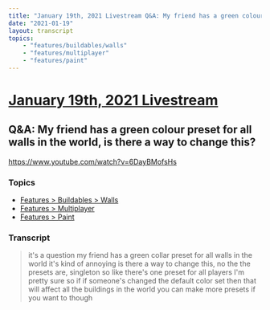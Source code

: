 ```yaml
---
title: "January 19th, 2021 Livestream Q&A: My friend has a green colour preset for all walls in the world, is there a way to change this?"
date: "2021-01-19"
layout: transcript
topics:
    - "features/buildables/walls"
    - "features/multiplayer"
    - "features/paint"
---
```

# [January 19th, 2021 Livestream](../2021-01-19.md)
## Q&A: My friend has a green colour preset for all walls in the world, is there a way to change this?
https://www.youtube.com/watch?v=6DayBMofsHs

### Topics
* [Features > Buildables > Walls](../topics/features/buildables/walls.md)
* [Features > Multiplayer](../topics/features/multiplayer.md)
* [Features > Paint](../topics/features/paint.md)

### Transcript

> it's a question my friend has a green collar preset for all walls in the world it's kind of annoying is there a way to change this, no the the presets are, singleton so like there's one preset for all players I'm pretty sure so if if someone's changed the default color set then that will affect all the buildings in the world you can make more presets if you want to though
